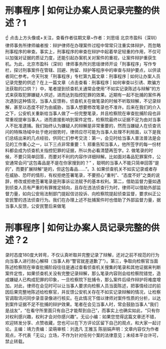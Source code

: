 # 刑事程序 | 如何让办案人员记录完整的供述？1

☝ 点击上方头像或+关注，查看作者往期文章~作者：刘思瑶 北京市盈科（深圳）律师事务所律师编者按：辩护律师在办理案件过程中常常只注重实体辩护，而忽略刑事程序的审查。事实上，刑事程序的审查在辩护中起着举足轻重的作用，不仅可以加强对证据的质证力度，还能引起办案机关对案件的重视，让案件辩护重获生机。为此，北京市盈科（深圳）律师事务所刘思瑶律师开设「刑事程序」写作专栏，探讨刑事案件在管辖、回避、拘留、辩护等程序中的审查与辩护要点，以供读者同仁参考。今天刊发「刑事程序」专栏第九篇文章：刑事程序 | 如何让办案人员记录完整的供述？在上一篇文章（点击查看：刑事程序 | 如何审查以引诱、欺骗方法获取的口供？）中，笔者提到侦查机关通常会使用“不如实记录陈述与辩解”的方式来获取犯罪嫌疑人供述，进而达到指控犯罪的效果。近期有一起不批捕的案件再次遇到这种情况，当事人反馈称，侦查机关在做笔录的时候不听取辩解，不记录辩解，甚至以态度不好为由威胁，当事人想要修改笔录也不准许。后来在我们的介入之下，公安机关重新给当事人做了一份完整笔录，并且检察院在审查批捕阶段也非常重视提审当事人，进而直接影响到案件定性，检察院最终以证据不足为由对当事人不批准逮捕。我们始终认为嫌疑人的辩解是非常重要的，然而当嫌疑人在侦查讯问的特殊场域中处于绝对弱势时，律师应尽可能为当事人处理不利局面，以下是我们总结出来的几点经验，供同仁们参考交流：第一，会见时给当事人普法普法是会见的工作重心之一，以下三点非常重要：1. 郑重告知当事人，他所签字的每一份材料都会成为侦查机关指控犯罪的证据，所以务必看清楚再签字。2. 做笔录的时候，不要只简单回答，而要对不利的内容作详细辩解。比如面对毒品犯罪案件，公安通常会问“这包毒品是不是在你家搜到的？” ，聪明的当事人不能只简单回答“是的”，而要扩展辩解“是的，但这包毒品……”。3. 如果侦查机关不如实记录或者存在威胁、恐吓的情形，有权拒绝签署笔录，不要担心“重判”、“态度不好”之类的说辞，修改或拒绝签署笔录是刑事诉讼法赋予的基本权利。第二，借助监督力量如遇到侦查人员有严重的有罪推定倾向，且存在违法侦查行为时，律师可以借助外部监督力量，如向公安局法制部门提起信访投诉、向检察院提起侦查监督，要求纠正公安民警的违法侦查行为。我们在办理上述不批捕案件时也借助了外部监督力量，据当事人反馈，公安民警后来做笔

# 刑事程序 | 如何让办案人员记录完整的供述？2

录时态度180度大转弯，不仅认真听取并完整记录了辩解，还对之前不规范的行为向当事人进行耐心解释（当事人称“警官就差道歉了”）。第三，争取向检察官当面陈述检察院在审查批捕阶段往往是通过查看侦查机关搜集的笔录和其他证据来判断案件定性，如果侦查机关没有完整记录辩解，那么笔录内容则会给检察院错觉，造成嫌疑人已构成犯罪的印象，一旦检察院下批捕令，那么案件后续作辩护将难度增加。对此，律师在会见时可以让当事人要求向检察人员当面陈述，把事情经过的前因后果完整地陈述给检察官，并反馈公安机关存在不如实记录辩解的情况，让检察官调取讯问同步录音录像进行核实。在此情况下借以律师对案件性质的分析，以达到案件证据不足不批捕的辩护效果。笔者在会见当事人时，常会鼓励当事人“我们是战友”，“在看守所里面只有自己才能帮到自己”，而事实上也确实如此，“只有你对权利感兴趣，权利才会对你感兴趣”。无讼小编：如果您觉得这篇文章还不错，欢迎转发分享、点赞收藏，您也可以在下方评论区留下自己的观点，和大家一起讨论。主编：靖力责编：梁萌审核：刘逸凡 王雅玉 陈丽娟声明：文章内容仅为作者观点，不代表「无讼」立场，不作为针对任何个案的法律意见；未经本平台许可，禁止转载。


